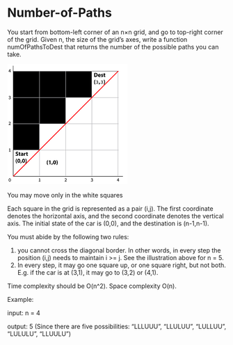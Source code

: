 # Number-of-Paths
You start from bottom-left corner of an n×n grid, and go to top-right corner of the grid. Given n, the size of the grid’s axes, write a function numOfPathsToDest that returns the number of the possible paths you can take.

![Screenshot](grid.png)

You may move only in the white squares

Each square in the grid is represented as a pair (i,j). The first coordinate denotes the horizontal axis, and the second coordinate denotes the vertical axis. The initial state of the car is (0,0), and the destination is (n-1,n-1).

You must abide by the following two rules: 
1. you cannot cross the diagonal border. In other words, in every step the position (i,j) needs to maintain i >= j. See the illustration above for n = 5.
2. In every step, it may go one square up, or one square right, but not both. E.g. if the car is at (3,1), it may go to (3,2) or (4,1).

Time complexity should be O(n^2). Space complexity O(n).

Example:

input:  n = 4

output: 5 (Since there are five possibilities: “LLLUUU”, “LLULUU”, “LULLUU”, “LULULU”, “LLUULU”)

